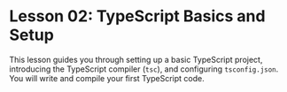 # Lesson 02: TypeScript Basics and Setup

This lesson guides you through setting up a basic TypeScript project, introducing the TypeScript compiler (`tsc`), and configuring `tsconfig.json`. You will write and compile your first TypeScript code.